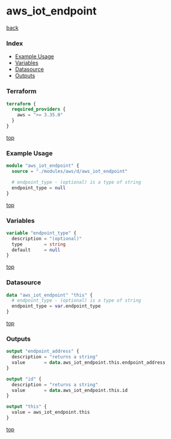 # aws_iot_endpoint

[back](../aws.md)

### Index

- [Example Usage](#example-usage)
- [Variables](#variables)
- [Datasource](#datasource)
- [Outputs](#outputs)

### Terraform

```terraform
terraform {
  required_providers {
    aws = ">= 3.35.0"
  }
}
```

[top](#index)

### Example Usage

```terraform
module "aws_iot_endpoint" {
  source = "./modules/aws/d/aws_iot_endpoint"

  # endpoint_type - (optional) is a type of string
  endpoint_type = null
}
```

[top](#index)

### Variables

```terraform
variable "endpoint_type" {
  description = "(optional)"
  type        = string
  default     = null
}
```

[top](#index)

### Datasource

```terraform
data "aws_iot_endpoint" "this" {
  # endpoint_type - (optional) is a type of string
  endpoint_type = var.endpoint_type
}
```

[top](#index)

### Outputs

```terraform
output "endpoint_address" {
  description = "returns a string"
  value       = data.aws_iot_endpoint.this.endpoint_address
}

output "id" {
  description = "returns a string"
  value       = data.aws_iot_endpoint.this.id
}

output "this" {
  value = aws_iot_endpoint.this
}
```

[top](#index)